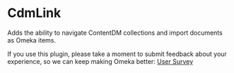 # CdmLink
Adds the ability to navigate ContentDM collections and import documents as Omeka items.

If you use this plugin, please take a moment to submit feedback about your experience, so we can keep making Omeka better: [User Survey](https://docs.google.com/forms/d/1tgPs_H88mZrVPQdShWqay8-a1OaP9KVdUOWNoibkAxY/viewform?usp=send_form)
